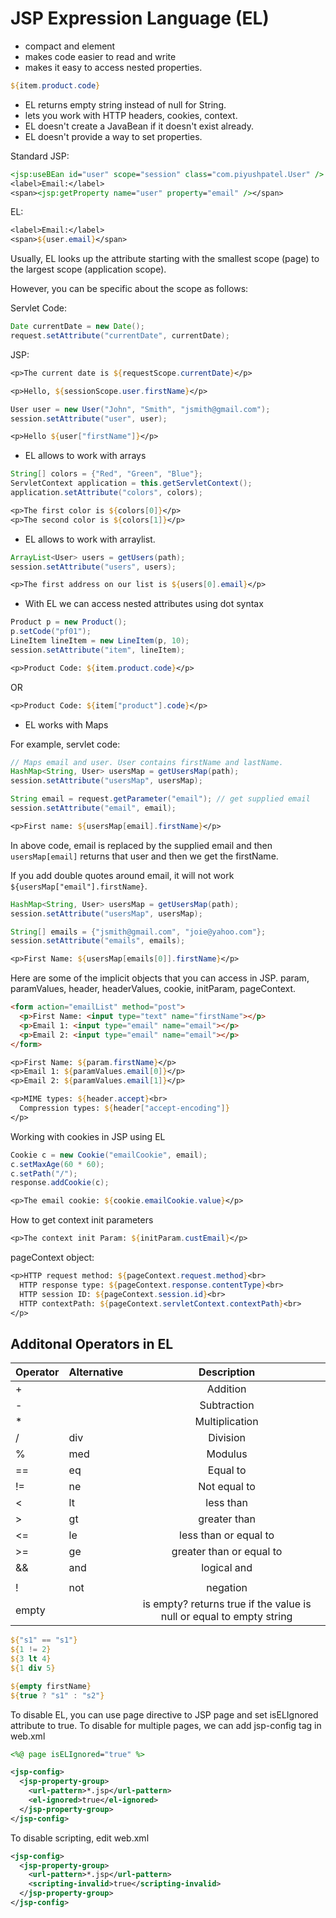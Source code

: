 # JSP Expression Language (EL)

- compact and element
- makes code easier to read and write
- makes it easy to access nested properties.

```jsp
${item.product.code}
```

- EL returns empty string instead of null for String.
- lets you work with HTTP headers, cookies, context.
- EL doesn't create a JavaBean if it doesn't exist already.
- EL doesn't provide a way to set properties.

Standard JSP:

```jsp
<jsp:useBEan id="user" scope="session" class="com.piyushpatel.User" />
<label>Email:</label>
<span><jsp:getProperty name="user" property="email" /></span>
```

EL:

```jsp
<label>Email:</label>
<span>${user.email}</span>
```

Usually, EL looks up the attribute starting with the smallest scope (page) to the largest scope (application scope).

However, you can be specific about the scope as follows:

Servlet Code:

```Java
Date currentDate = new Date();
request.setAttribute("currentDate", currentDate);
```

JSP:

```jsp
<p>The current date is ${requestScope.currentDate}</p>
```

```jsp
<p>Hello, ${sessionScope.user.firstName}</p>
```


```Java
User user = new User("John", "Smith", "jsmith@gmail.com");
session.setAttribute("user", user);
```

```jsp
<p>Hello ${user["firstName"]}</p>
```

- EL allows to work with arrays

```Java
String[] colors = {"Red", "Green", "Blue"};
ServletContext application = this.getServletContext();
application.setAttribute("colors", colors);
```

```jsp
<p>The first color is ${colors[0]}</p>
<p>The second color is ${colors[1]}</p>
```

- EL allows to work with arraylist.

```Java
ArrayList<User> users = getUsers(path);
session.setAttribute("users", users);
```

```jsp
<p>The first address on our list is ${users[0].email}</p>
```

- With EL we can access nested attributes using dot syntax

```Java
Product p = new Product();
p.setCode("pf01");
LineItem lineItem = new LineItem(p, 10);
session.setAttribute("item", lineItem);
```

```jsp
<p>Product Code: ${item.product.code}</p>
```

OR

```jsp
<p>Product Code: ${item["product"].code}</p>
```

- EL works with Maps

For example, servlet code:

```Java
// Maps email and user. User contains firstName and lastName.
HashMap<String, User> usersMap = getUsersMap(path);
session.setAttribute("usersMap", usersMap);

String email = request.getParameter("email"); // get supplied email
session.setAttribute("email", email);
```

```JSP
<p>First name: ${usersMap[email].firstName}</p>
```

In above code, email is replaced by the supplied email and then `usersMap[email]` returns that user and then we get the firstName.

If you add double quotes around email, it will not work `${usersMap["email"].firstName}`.

```Java
HashMap<String, User> usersMap = getUsersMap(path);
session.setAttribute("usersMap", usersMap);

String[] emails = {"jsmith@gmail.com", "joie@yahoo.com"};
session.setAttribute("emails", emails);
```

```jsp
<p>First Name: ${usersMap[emails[0]].firstName}</p>
```

Here are some of the implicit objects that you can access in JSP.
param, paramValues, header, headerValues, cookie, initParam, pageContext.

```html
<form action="emailList" method="post">
  <p>First Name: <input type="text" name="firstName"></p>
  <p>Email 1: <input type="email" name="email"></p>
  <p>Email 2: <input type="email" name="email"></p>
</form>
```

```JSP
<p>First Name: ${param.firstName}</p>
<p>Email 1: ${paramValues.email[0]}</p>
<p>Email 2: ${paramValues.email[1]}</p>
```

```jsp
<p>MIME types: ${header.accept}<br>
  Compression types: ${header["accept-encoding"]}
</p>
```

Working with cookies in JSP using EL

```Java
Cookie c = new Cookie("emailCookie", email);
c.setMaxAge(60 * 60);
c.setPath("/");
response.addCookie(c);
```

```jsp
<p>The email cookie: ${cookie.emailCookie.value}</p>
```

How to get context init parameters

```jsp
<p>The context init Param: ${initParam.custEmail}</p>
```

pageContext object:

```jsp
<p>HTTP request method: ${pageContext.request.method}<br>
  HTTP response type: ${pageContext.response.contentType}<br>
  HTTP session ID: ${pageContext.session.id}<br>
  HTTP contextPath: ${pageContext.servletContext.contextPath}<br>
</p>
```

## Additonal Operators in EL

Operator | Alternative | Description |
--------|:-------------|:------------:|
|+      |               |Addition     |
|-      |               |Subtraction  |
|*      |               |Multiplication |
|/      |div            |Division     |
|%      |med            |Modulus      |
|==     |eq             |Equal to     |
|!=     |ne             |Not equal to |
|<      |lt             |less than    |
|>      |gt             |greater than |
|<=     |le             |less than or equal to |
|>=     |ge             |greater than or equal to |
|&&     |and            |logical and  |
|||     |or             |logical or   |
|!      |not            |negation     |
|empty  |               |is empty? returns true if the value is null or equal to empty string     |

```jsp
${"s1" == "s1"}
${1 != 2}
${3 lt 4}
${1 div 5}
```

```jsp
${empty firstName}
${true ? "s1" : "s2"}
```

To disable EL, you can use page directive to JSP page and set isELIgnored attribute to true. To disable for multiple pages, we can add jsp-config tag in web.xml

```jsp
<%@ page isELIgnored="true" %>
```

```xml
<jsp-config>
  <jsp-property-group>
    <url-pattern>*.jsp</url-pattern>
    <el-ignored>true</el-ignored>
  </jsp-property-group>
</jsp-config>
```

To disable scripting, edit web.xml

```xml
<jsp-config>
  <jsp-property-group>
    <url-pattern>*.jsp</url-pattern>
    <scripting-invalid>true</scripting-invalid>
  </jsp-property-group>
</jsp-config>
```

